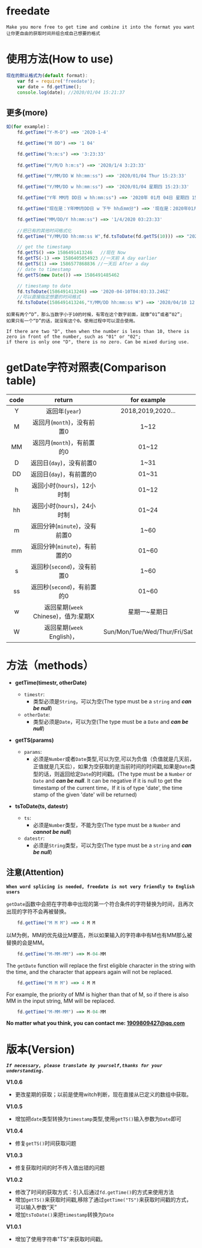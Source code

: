 # freedate
    Make you more free to get time and combine it into the format you want    
    让你更自由的获取时间并组合成自己想要的格式


# 使用方法(How to use)
```js
现在的默认格式为(default format):
    var fd = require('freedate');
    var date = fd.getTime();
    console.log(date); //2020/01/04 15:21:37
```
## 更多(more)
```js 
如(for example)：
    fd.getTime("Y-M-D") ==> '2020-1-4'

    fd.getTime("M DD") ==> '1 04'

    fd.getTime("h:m:s") ==> '3:23:33'
    
    fd.getTime("Y/M/D h:m:s") ==> '2020/1/4 3:23:33'

    fd.getTime("Y/MM/DD W hh:mm:ss") ==> '2020/01/04 Thur 15:23:33'

    fd.getTime("Y/MM/DD w hh:mm:ss") ==> '2020/01/04 星期四 15:23:33'

    fd.getTime("Y年 MM月 DD日 w hh:mm:ss") ==> '2020年 01月 04日 星期四 15:23:33'

    fd.getTime("现在是：Y年MM月DD日 w 下午 hh点mm分") ==> '现在是：2020年01月04日 星期四 下午 15点23分'

    fd.getTime("MM/DD/Y hh:mm:ss") ==> '1/4/2020 03:23:33'
    
    //把已有的其他时间格式化
    fd.getTime("Y/MM/DD hh:mm:ss W",fd.tsToDate(fd.getTS(10))) ==> "2020/04/20 14:43:05 Mon" //'otherDate' must be type of Date

    // get the timestamp
    fd.getTS() ==> 1586491413246   //现在 Now
    fd.getTS(-1) ==> 1586405054923 //一天前 A day earlier
    fd.getTS(1) ==> 1586577868836 //一天后 After a day
    // date to timestamp
    fd.getTS(new Date()) ==> 1586491485462

    // timestamp to date
    fd.tsToDate(1586491413246) ==> '2020-04-10T04:03:33.246Z'
    //可以直接指定想要的时间格式
    fd.tsToDate(1586491413246,"Y/MM/DD hh:mm:ss W") ==> '2020/04/10 12:03:33 Fri'
```
    如果有两个“D”，那么当数字小于10的时候，有零在这个数字前面，就像“01”或者“02”;  
    如果只有一个“D”的话，就没有这个0。使用过程中可以混合使用。
    
    If there are two "D", then when the number is less than 10, there is zero in front of the number, such as "01" or "02"; 
    if there is only one "D", there is no zero. Can be mixed during use.

# getDate字符对照表(Comparison table)
| code | return | for example |
|:-:|:-:|:-:|
|  Y  |  返回年(`year`) | 2018,2019,2020...
|  M  |  返回月(`month`)，没有前置0 | 1~12
|  MM |  返回月(`month`)，有前置的0 | 01~12
|  D  |  返回日(`day`)，没有前置0 | 1~31
|  DD |  返回日(`day`)，有前置的0 | 01~31
|  h  |  返回小时(`hours`)，12小时制 | 	01~12
|  hh |  返回小时(`hours`)，24小时制 | 	01~24
|  m  |  返回分钟(`minute`)，没有前置0 | 1~60
|  mm |  返回分钟(`minute`)，有前置的0 | 01~60
|  s  |  返回秒(`second`)，没有前置0 | 	1~60
|  ss |  返回秒(`second`)，有前置的0 | 	01~60
|  w  |  返回星期(`week` Chinese)，值为:星期X | 星期一~星期日
|  W  |  返回星期(`week` English)， | Sun/Mon/Tue/Wed/Thur/Fri/Sat


# 方法（methods）
- **getTime(timestr, otherDate)**
    - `timestr`:  
        - 类型必须是`String`，可以为空(The type must be a `string` and ***can be null***)  
    - `otherDate`:  
        - 类型必须是`Date`，可以为空(The type must be a `Date` and ***can be null***)  

- **getTS(params)**  
    -  `params`:  
        - 必须是`Number`或者`Date`类型,可以为空,可以为负值（负值就是几天前，正值就是几天后），如果为空获取的是当前时间的时间戳,如果是`Date`类型的话，则返回给定`Date`的时间戳。(The type must be a `Number` or `Date` and ***can be null***. It can be negative if it is null to get the timestamp of the current time，If it is of type 'date', the time stamp of the given 'date' will be returned)  

- **tsToDate(ts, datestr)**
    - `ts`:
        - 必须是`Number`类型，不能为空(The type must be a `Number` and ***cannot be null***)
    - `datestr`:  
        - 必须是`String`类型，可以为空(The type must be a `string` and ***can be null***)

## 注意(Attention)
**`When word splicing is needed, freedate is not very friendly to English users`**

`getDate`函数中会把在字符串中出现的第一个符合条件的字符替换为时间，且再次出现的字符不会再被替换。
```js
    fd.getTime("M M M") ==> 4 M M
```
以M为例，MM的优先级比M要高，所以如果输入的字符串中有M也有MM那么被替换的会是MM。
```js
    fd.getTime("M-MM-MM") ==> M-04-MM
```

The `getDate` function will replace the first eligible character in the string with the time, and the character that appears again will not be replaced.
```js
    fd.getTime("M M M") ==> 4 M M
```
For example, the priority of MM is higher than that of M, so if there is also MM in the input string, MM will be replaced.
```js
    fd.getTime("M-MM-MM") ==> M-04-MM
```

**No matter what you think, you can contact me: 1909809427@qq.com**
# 版本(Version)
***`If necessary, please translate by yourself,thanks for your understanding.`***  

**V1.0.6**
- 更改星期的获取；以前是使用witch判断，现在直接从已定义的数组中获取。


**V1.0.5**
- 增加把`date`类型转换为`timestamp`类型,使用`getTS()`输入参数为`Date`即可  

**V1.0.4**
- 修复`getTS()`时间获取问题  

**V1.0.3**
- 修复获取时间的时不传入值出错的问题  

**V1.0.2**
- 修改了时间的获取方式：引入后通过`fd.getTime()`的方式来使用方法
- 增加`getTS()`来获取时间戳,移除了通过`getTime("TS")`来获取时间戳的方式，可以输入参数“天”
- 增加`tsToDate()`来把`timestamp`转换为`Date`  

**V1.0.1**

- 增加了使用字符串"TS"来获取时间戳。